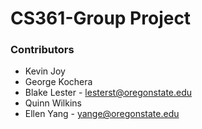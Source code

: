 # CS361-Group Project

### Contributors
* Kevin Joy
* George Kochera
* Blake Lester - lesterst@oregonstate.edu
* Quinn Wilkins
* Ellen Yang - yange@oregonstate.edu
